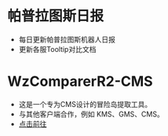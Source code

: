 # 帕普拉图斯日报
- 每日更新帕普拉图斯机器人日报
- 更新各服Tooltip对比文档

# WzComparerR2-CMS
- 这是一个专为CMS设计的冒险岛提取工具。
- 与其他客户端合作，例如 KMS、GMS、CMS。
- [点击前往](https://github.com/Jancy-49/WzComparerR2-CMS)
